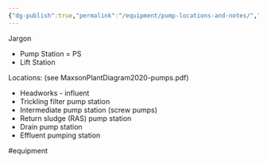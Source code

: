 ```yaml
---
{"dg-publish":true,"permalink":"/equipment/pump-locations-and-notes/","created":"2025-01-07T07:35:46.464-06:00"}
---
```


Jargon
- Pump Station = PS
- Lift Station

Locations:
 (see MaxsonPlantDiagram2020-pumps.pdf)
- Headworks - influent
- Trickling filter pump station
- Intermediate pump station (screw pumps)
- Return sludge (RAS) pump station
- Drain pump station
- Effluent pumping station


#equipment 